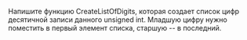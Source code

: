 Напишите функцию CreateListOfDigits, которая создает список цифр десятичной записи данного unsigned int. Младшую цифру нужно поместить в первый элемент списка, старшую -- в последний.

